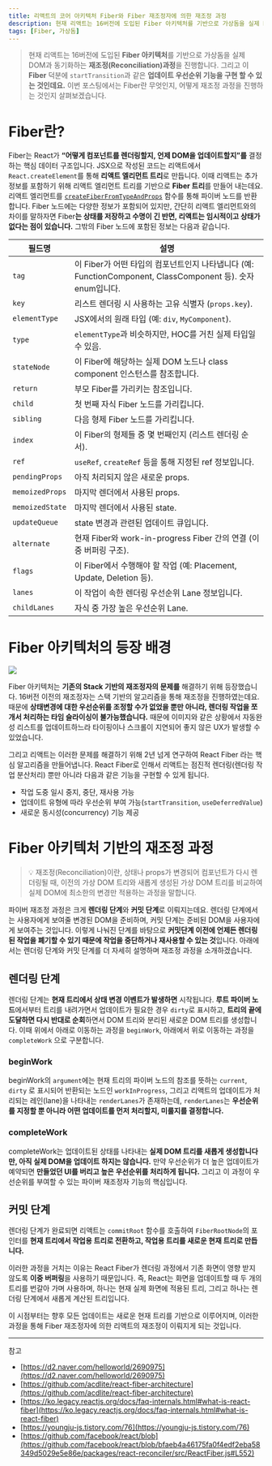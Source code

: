 ```yaml
---
title: 리액트의 코어 아키텍처 Fiber와 Fiber 재조정자에 의한 재조정 과정
description: 현재 리액트는 16버전에 도입된 Fiber 아키텍처를 기반으로 가상돔을 실제 DOM과 동기화하는 재조정(Reconciliation)과정을 진행합니다. 이번 포스팅에서는 Fiber란 무엇인지, 어떻게 재조정 과정을 진행하는 것인지 살펴보겠습니다.
tags: [Fiber, 가상돔]
---
```


> 현재 리액트는 16버전에 도입된 **Fiber 아키텍처**를 기반으로 가상돔을 실제 DOM과 동기화하는 **재조정(Reconciliation)과정**을 진행합니다. 그리고 이 **Fiber** 덕분에 `startTransition`과 같은 **업데이트 우선순위 기능을 구현 할 수 있는 것인데요.** 이번 포스팅에서는 Fiber란 무엇인지, 어떻게 재조정 과정을 진행하는 것인지 살펴보겠습니다.

# Fiber란?

Fiber는 React가 **“어떻게 컴포넌트를 렌더링할지, 언제 DOM을 업데이트할지”를** 결정하는 핵심 데이터 구조입니다. JSX으로 작성된 코드는 리액트에서 `React.createElement`를 통해 **리액트 엘리먼트 트리**로 만듭니다. 이때 리액트는 추가정보를 포함하기 위해 리액트 엘리먼트 트리를 기반으로 **Fiber 트리**를 만들어 내는데요. 리액트 엘리먼트를 [`createFiberFromTypeAndProps`](https://github.com/facebook/react/blob/bfaeb4a46175fa0f4edf2eba58349d5029e5e86e/packages/react-reconciler/src/ReactFiber.js#L552) 함수를 통해 파이버 노드를 반환합니다. Fiber 노드에는 다양한 정보가 포함되어 있지만, 간단히 리액트 엘리먼트와의 차이를 말하자면 Fiber**는 상태를 저장하고 수명이 긴 반면, 리액트는 임시적이고 상태가 없다는 점이 있습니다.** 그밖의 Fiber 노드에 포함된 정보는 다음과 같습니다.

| **필드명**      | **설명**                                                                                                    |
| --------------- | ----------------------------------------------------------------------------------------------------------- |
| `tag`           | 이 Fiber가 어떤 타입의 컴포넌트인지 나타냅니다 (예: FunctionComponent, ClassComponent 등). 숫자 enum입니다. |
| `key`           | 리스트 렌더링 시 사용하는 고유 식별자 (`props.key`).                                                        |
| `elementType`   | JSX에서의 원래 타입 (예: `div`, `MyComponent`).                                                             |
| `type`          | `elementType`과 비슷하지만, HOC를 거친 실제 타입일 수 있음.                                                 |
| `stateNode`     | 이 Fiber에 해당하는 실제 DOM 노드나 class component 인스턴스를 참조합니다.                                  |
| `return`        | 부모 Fiber를 가리키는 참조입니다.                                                                           |
| `child`         | 첫 번째 자식 Fiber 노드를 가리킵니다.                                                                       |
| `sibling`       | 다음 형제 Fiber 노드를 가리킵니다.                                                                          |
| `index`         | 이 Fiber의 형제들 중 몇 번째인지 (리스트 렌더링 순서).                                                      |
| `ref`           | `useRef`, `createRef` 등을 통해 지정된 ref 정보입니다.                                                      |
| `pendingProps`  | 아직 처리되지 않은 새로운 props.                                                                            |
| `memoizedProps` | 마지막 렌더에서 사용된 props.                                                                               |
| `memoizedState` | 마지막 렌더에서 사용된 state.                                                                               |
| `updateQueue`   | state 변경과 관련된 업데이트 큐입니다.                                                                      |
| `alternate`     | 현재 Fiber와 work-in-progress Fiber 간의 연결 (이중 버퍼링 구조).                                           |
| `flags`         | 이 Fiber에서 수행해야 할 작업 (예: Placement, Update, Deletion 등).                                         |
| `lanes`         | 이 작업이 속한 렌더링 우선순위 Lane 정보입니다.                                                             |
| `childLanes`    | 자식 중 가장 높은 우선순위 Lane.                                                                            |

# Fiber 아키텍처의 등장 배경

![](https://velog.velcdn.com/images/te-ing/post/d49d5883-52b8-446b-a5ef-4aa8d9236e7b/image.png)

Fiber 아키텍처는 **기존의 Stack 기반의 재조정자의 문제를** 해결하기 위해 등장했습니다. 16버전 이전의 재조정자는 스택 기반의 알고리즘을 통해 재조정을 진행하였는데요. 때문에 **상태변경에 대한 우선순위를 조정할 수가 없었을 뿐만 아니라, 렌더링 작업을 쪼개서 처리하는 타임 슬라이싱이 불가능했습니다.** 때문에 이미지와 같은 상황에서 자동완성 리스트를 업데이트하느라 타이핑이나 스크롤이 지연되어 좋지 않은 UX가 발생할 수 있었습니다.

그리고 리액트는 이러한 문제를 해결하기 위해 2년 넘게 연구하여 React Fiber 라는 핵심 알고리즘을 만들어냅니다. React Fiber로 인해서 리액트는 점진적 렌더링(렌더링 작업 분산처리) 뿐만 아니라 다음과 같은 기능을 구현할 수 있게 됩니다.

- 작업 도중 일시 중지, 중단, 재사용 가능
- 업데이트 유형에 따라 우선순위 부여 가능(`startTransition`, `useDeferredValue`)
- 새로운 동시성(concurrency) 기능 제공

# Fiber 아키텍처 기반의 재조정 과정

> 💡 재조정(Reconciliation)이란, 상태나 props가 변경되어 컴포넌트가 다시 렌더링될 때, 이전의 가상 DOM 트리와 새롭게 생성된 가상 DOM 트리를 비교하여 실제 DOM에 최소한의 변경만 적용하는 과정을 말합니다.

파이버 재조정 과정은 크게 **렌더링 단계**와 **커밋 단계**로 이뤄지는데요. 렌더링 단계에서는 사용자에게 보여줄 변경된 DOM을 준비하며, 커밋 단계는 준비된 DOM을 사용자에게 보여주는 것입니다. 이렇게 나눠진 단계를 바탕으로 **커밋단계 이전에 언제든 렌더링 된 작업을 폐기할 수 있기 때문에 작업을 중단하거나 재사용할 수 있는 것**입니다. 아래에서는 렌더링 단계와 커밋 단계를 더 자세히 설명하며 재조정 과정을 소개하겠습니다.

## 렌더링 단계

렌더링 단계는 **현재 트리에서 상태 변경 이벤트가 발생하면** 시작됩니다. **루트 파이버 노드**에서부터 트리를 내려가면서 업데이트가 필요한 경우 `dirty`로 표시하고, **트리의 끝에 도달하면 다시 반대로 순회**하면서 DOM 트리와 분리된 새로운 DOM 트리를 생성합니다. 이때 위에서 아래로 이동하는 과정을 `beginWork`, 아래에서 위로 이동하는 과정을 `completeWork` 으로 구분합니다.

### beginWork

beginWork의 `argument`에는 현재 트리의 파이버 노드의 참조를 뜻하는 `current`, `dirty` 로 표시되어 반환되는 노드인 `workInProgress`, 그리고 리액트의 업데이트가 처리되는 레인(lane)을 나타내는 `renderLanes`가 존재하는데, `renderLanes`는 **우선순위를 지정할 뿐 아니라 어떤 업데이트를 먼저 처리할지, 미룰지를 결정합니다.**

### completeWork

completeWork는 업데이트된 상태를 나타내는 **실제 DOM 트리를 새롭게 생성합니다만, 아직 실제 DOM을 업데이트 하지는 않습니다.** 만약 우선순위가 더 높은 업데이트가 예약되면 **만들었던 UI를 버리고 높은 우선순위를 처리하게 됩니다.** 그리고 이 과정이 우선순위를 부여할 수 있는 파이버 재조정자 기능의 핵심입니다.

## 커밋 단계

렌더링 단계가 완료되면 리액트는 `commitRoot` 함수를 호출하여 `FiberRootNode`의 포인터를 **현재 트리에서 작업용 트리로 전환하고, 작업용 트리를 새로운 현재 트리로 만듭니다.**

이러한 과정을 거치는 이유는 React Fiber가 렌더링 과정에서 기존 화면이 영향 받지 않도록 **이중 버퍼링**을 사용하기 때문입니다. 즉, React는 화면을 업데이트할 때 두 개의 트리를 번갈아 가며 사용하며, 하나는 현재 실제 화면에 적용된 트리, 그리고 하나는 렌더링 단계에서 새롭게 계산된 트리입니다.

이 시점부터는 향후 모든 업데이트는 새로운 현재 트리를 기반으로 이루어지며, 이러한 과정을 통해 Fiber 재조정자에 의한 리액트의 재조정이 이뤄지게 되는 것입니다.

---

참고

- [https://d2.naver.com/helloworld/2690975](https://d2.naver.com/helloworld/2690975)
- [https://github.com/acdlite/react-fiber-architecture](https://github.com/acdlite/react-fiber-architecture)
- [https://ko.legacy.reactjs.org/docs/faq-internals.html#what-is-react-fiber](https://ko.legacy.reactjs.org/docs/faq-internals.html#what-is-react-fiber)
- [https://youngju-js.tistory.com/76](https://youngju-js.tistory.com/76)
- [https://github.com/facebook/react/blob](https://github.com/facebook/react/blob/bfaeb4a46175fa0f4edf2eba58349d5029e5e86e/packages/react-reconciler/src/ReactFiber.js#L552)
